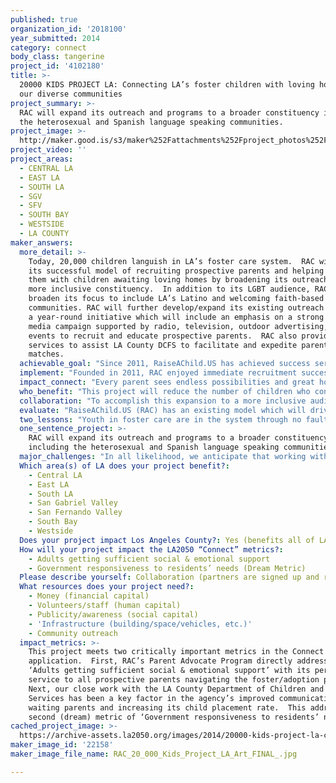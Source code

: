 ```yaml
---
published: true
organization_id: '2018100'
year_submitted: 2014
category: connect
body_class: tangerine
project_id: '4102180'
title: >-
  20000 KIDS PROJECT LA: Connecting LA’s foster children with loving homes in
  our diverse communities
project_summary: >-
  RAC will expand its outreach and programs to a broader constituency including
  the heterosexual and Spanish language speaking communities.
project_image: >-
  http://maker.good.is/s3/maker%252Fattachments%252Fproject_photos%252Fimages%252F22158%252Fdisplay%252FRAC_20_000_Kids_Project_LA_Art_FINAL_.jpg=c570x385
project_video: ''
project_areas:
  - CENTRAL LA
  - EAST LA
  - SOUTH LA
  - SGV
  - SFV
  - SOUTH BAY
  - WESTSIDE
  - LA COUNTY
maker_answers:
  more_detail: >-
    Today, 20,000 children languish in LA’s foster care system.  RAC will apply
    its successful model of recruiting prospective parents and helping match
    them with children awaiting loving homes by broadening its outreach to a
    more inclusive constituency.  In addition to its LGBT audience, RAC will
    broaden its focus to include LA’s Latino and welcoming faith-based
    communities. RAC will further develop/expand its existing outreach model to
    a year-round initiative which will include an emphasis on a strong social
    media campaign supported by radio, television, outdoor advertising, and
    events to recruit and educate prospective parents.  RAC also provides direct
    services to assist LA County DCFS to facilitate and expedite parent-child
    matches.
  achievable_goal: "Since 2011, RaiseAChild.US has achieved success serving children in the foster care system throughout Los Angeles County through three strategic initiatives: \r\n\r\nOutreach Campaigns -- RaiseAChild.US works with its foster/adoption agency partners to create and manage multi-media campaigns that promote family building to a broad spectrum of prospective foster and adoptive parents. \r\n\r\nEducational Programs -- RaiseAChild.US produces thorough, effective foster/adoption informational programs for its foster/adoption agency partners to educate and motivate prospective foster and adoptive parents. \r\n\r\nParent Advocate Program -- In February 2013, through the generous support of The Annenberg Foundation, CICA, Los Angeles County Department of Children & Family Services, and ACMS Inc., RaiseAChild.US established the Parent Advocate Program, which provides personalized support to each recruit as they undergo the detailed process of initial interest, qualification, orientation, training, and ultimately matching them with a child. This service is provided free of charge. \r\n\r\nThe LA2050 grant will enable RAC to launch the 20,000 LA Kids Project as an expansion of its existing year-round outreach, education and support programs for the LBGT community. \r\n"
  implement: "Founded in 2011, RAC enjoyed immediate recruitment success as we launched a creative multi-media campaign to encourage the LGBT community of LA to build families through fostering and adoption. By 2012, our extended national reach and improved campaign strategies resulted in recruiting more than 600 prospective foster/adoptive parents.  In 2013, RAC and Huffington Post Gay Voices launched a weekly series entitled “Let Love Define Family™.” Several of our stories have gone viral including http://www.huffingtonpost.com/2014/03/28/wendy-gay-family_n_5042297.html.  \r\n\r\nToday, more than 2,200 individuals have signed up at the www.RaiseAChild.US website to take the “Next Step to Parenthood.” Through our 3 year history of events and ad campaigns, RAC has engaged with tens of thousands more. \r\n\r\nRAC,is unique as we coordinate with our fost/adopt agency partners to provide our prospective parents with formalized assistance through our Parent Advocate Program, which combines personalized attention with the technological support of a cloud-based case management system.  Locally, our outcomes are extremely impressive:  partnering with Los Angeles County agencies, our Parent Advocate has been able to move prospective parents through the training and certification process at a success rate of 26%, significantly greater than the national average of only 5%.  \r\nRAC is now well positioned to open its programs/services to a broader, more inclusive constituency and plans to begin this journey by branching out to the Spanish speaking (which represents approximately 48% of the LA population) and heterosexual communities of LA County.  Currently, more than 11% of our database is comprised of single heterosexuals.  Funding from the My LA 2050 grant will allow us to add: 1)  a bilingual FTE Parent Advocate to make inroads into the Hispanic community and expand our ability to place more children in loving homes throughout LA; 2)  increase by 25% our single heterosexual cohort by modifying and targeting our marketing efforts.\r\nAs part of this initiative, all of RAC’s online and printed outreach materials will be translated to Spanish and its key recruitment message, “Let Love Define Family™” will be developed for special events. The Parent Advocate will follow up, providing personalized one-to-one guidance to each prospective parent. We also plan to begin a dialogue with several inclusive and welcoming faith-based organizations to further promote our enhanced mission."
  impact_connect: "Every parent sees endless possibilities and great hope in the eyes of a child. As Angelenos, when we look at today’s children. But for our children to thrive and Los Angeles to stay a city in which people stay connected, we must support their development, their parents, their families and the public policies that work for all. Studies show that the earliest of experiences in supportive environments are essential to how children succeed in their lifetimes. In order for communities to come together cohesively to create a prosperous Los Angeles by 2050, we must invest in children now.\r\nRAC is proud of our own success stories. Long Beach, California residents Bianca and her wife, Tonie, initially found the road to building a family through foster/adoption to be lonely and complicated.  It was the couple’s social worker at LA County Department of Children and Family Services (DCFS) who suggested RaiseAChild.US for support and direction.\r\n“We attended a RaiseAChild.US event in West Hollywood, last December,” said Bianca.  “Soon after, 18month-old Jacob was placed in our home.  Throughout the process, we continued to access RaiseAChild.US support for referrals and advice on adoption finalization.”\r\n“Jacob has not only changed our lives but the lives of our family and friends,” says Tonie. “His grandparents, aunts, uncles, cousins, and friends have all embraced Jacob as part of the family. Jacob has adopted all of us.”\r\n\r\nThis project meets two critically important metrics in the Connect application. First, RAC’s Parent Advocate Program directly addresses ‘Adults getting sufficient social & emotional support’ with its personalized service to all prospective parents navigating the foster/adoption process. Next, our close work with the LA County Department of Children and Family Services has been a key factor in the agency’s improved communication with waiting parents and increasing its child placement rate. This addresses the second (dream) metric of ‘Government responsiveness to residents’ needs.’\r\n \r\nOur goal is to improve the foster care system in LA County by 2050 and hold it high as a shining example of how diverse communities can come together to the benefit of children in the foster care system. Our vision is to create a community of good fost/adopt families in LA County that will multiple and proudly support one another well in to the future. In addition, RAC will be primed to export our business model to foster agencies for replication in other US cities.\r\n"
  who_benefit: "This project will reduce the number of children who continue to languish in LA’s foster care system by many as 2,000 within a two-year time frame. By connecting these children to loving adoptive homes, they are more likely to receive the support and medical and emotional attention that they need to thrive.  \r\nFostering and adoption are slow processes, but our goal is to recruit and begin to process 1,000 new prospective homes during the grant period; this would represent an increase of 192% beyond RAC’s current annual matching rate.\r\nAlready lauded for its capacity to move prospective parents through the adoption system at a rate that is five times the national average, RAC’s Parent Advocate Program will dramatically expand its reach through the addition of a full-time bilingual social worker.  Backed by newly-developed Spanish language materials, the new advocate will help meet the culturally specific needs of Latinos who seek to foster or adopt as well as the need to find culturally sensitive placements for Latino youth in foster care.  This addition to our staff will ensure our continued responsiveness.  \r\nExpanding our unique programs and services will also help to reduce the ‘drop out’ rate of prospective foster/adopt parents who so often give up since the process has been so cumbersome, significantly ease caseloads of DCFS social workers and of particular importance, RAC’s innovative methods of working with the system, will continue to cut and curb government spending.  For every child adopted in LA County, there is an estimate national savings to the taxpayer of over $15,000.\r\n"
  collaboration: "To accomplish this expansion to a more inclusive audience, RAC plans to work in tandem with its seven vetted foster/adopt partners in LA, with whom we have formal sponsorship agreements: LA County Department of Children & Family Services; Penny Lane Centers; Southern California Foster Family & Adoption Agency; The Village Family Services; Five Acres; Vista Del Mar; and Westside Children's Center. Each of these organizations will continue to work closely with RAC to help match available children with prospective parents and provide a seamless transition as the new initiative gets off the ground.  RAC will seek out key leaders in the Hispanic community, an audience that has been researched for its feasibility and pilot tested with Penny Lane Centers, one of our partner agencies. Together, we placed several targeted spots on KLVE and KTNQ, popular Southern California Spanish language radio stations and the immediate response was that nearly 70 prospective foster/adopt parents signed up at our website or called the RAC office.  We will also identify and reach out to welcoming clergy who might be willing to test pilot a small scale collaboration within their respective congregations.  While RAC will benefit in the identification of children and parents to be matched as part of its core services by partnering with these entities, the value to them in finding homes for children, many of whom come from the populations they serve, will provide them a substantive role in addressing a critical community need in keeping with their respective missions.\r\n\r\nFactors critical to the success of this effort are 1) recruiting appropriate staff who understands the cultural sensitivities to carry out the myriad of details/programs/services; 2) identifying clergy who are committed to helping RAC find loving homes for children in foster care and who endorse our message to its parishioners; and 3) funding necessary to conduct a year-long outreach campaign, thereby laying the foundation for sustaining these recruitment efforts for years to come.\r\n"
  evaluate: "RaiseAChild.US (RAC) has an existing model which will drive and measure the success of the 20,000 LA Kids Project.  Our Parent Advocate Program design is distinctive as it combines the personalized attention of a mentor with the technological support of a cloud-based case management system. The result is that RAC has a program that has been tested and proven, unlike any in the country, which provides measured and ongoing support and guidance to all of its prospective parents as they navigate the foster/adoption process. Through this custom designed, proprietary system, the Parent Advocate is able to easily and closely monitor the progress of each prospective parent. \r\n\r\nAt any given time, RAC can identify and track:\r\n•\tThe number of prospects who come to RAC through its campaigns, events, websites, word of mouth, etc.\r\n•\tThe number of prospective parents who have begun the necessary orientation, training and certification steps -- or where they are in the process; and\r\n•\tThe number of recruits to contact personally and provide support and guidance because they have not followed through on the specific stages of the foster/adoption process.\r\n\r\nThe RaiseAChild.US Parent Advocate Program is able to track and facilitate the progress of all of our identified prospective parents. In the program's first 16 months, RAC helped our Los Angeles County agency partners retain and move prospective parents through the training and certification program at a success rate of 26%, a retention rate five times higher than the national average of 5%. We anticipate this rate will climb to 30% within the next six months as we continue to assess and refine our program model.\r\n\r\nUltimately, the success of LA2050 / 20,000 Kids Project LA will measured by the numbers of new fost/adopt prospective parents that are recruited, trained and certified, placed with children from LA County's foster system, and eventually adopted.. Our goals are to:\r\n\r\n\t• Recruit 1,000 prospective parents in the targeted cohorts \r\n\t• Screen, orient and train 35% of the total number of prospective parents recruited\r\n\t• Counsel and support 350+ prospective parents through the foster/adoption process (includes 15 hours of supportive activities per parent)\r\n\t• Assist in finalizing the adoption of 600+ children over an 24 month period.\r\n"
  two_lessons: "Youth in foster care are in the system through no fault of their own -- and each of them deserves to experience a loving home where they can feel secure and thrive. According to recent statistics, nearly 110,000 children in foster care are waiting to be adopted, 20,000 in LA County alone. There are an additional 300,000 children in need of immediate foster placement. More than 1,000 enter foster care each day and remain there for an average of two years. The majority of foster agencies, including LA County DCFS, are unable to make the headway necessary to significantly decrease these numbers. Due to imbedded bureaucracy, budget and staffing constraints and outdated protocols, these agencies cannot provide the depth of services that the Parent Advocate Program delivers. \r\n\r\nRAC’s founder and CEO Rich Valenza’s love for children, social justice and personal experience in building a family through fostering and adoption, served as the catalyst to establish RaiseAChild.  He understands first-hand the struggles and challenges one faces when navigating family building through the foster care system.  Given our retention rate success of moving prospective foster/adopt parents from recruitment to licensing and certification continues to soar overwhelmingly above the national average, RAC is well poised to make a substantial impact by continuing to expand its reach, particularly to targeted communities often ignored by traditional adoption services, to improve the outcomes for children and prospective parents facing the adoption system.\r\n"
  one_sentence_project: >-
    RAC will expand its outreach and programs to a broader constituency
    including the heterosexual and Spanish language speaking communities.
  major_challenges: "In all likelihood, we anticipate that working with small grassroots partners/faith-based organizations will take more time/hand-holding than in the past although necessary given their value add access to our targeted communities.  It may also be a challenge to identify and foster relationships with the faith-based community as their receptiveness to the LGBT community – our core constituency – has not always been the case.\r\n\r\nAlso, replicating efforts, although targeting different communities, is always dependent on finding the staff that matches the culture of the start up.  RAC’s current Parent Advocate has an undergraduate degree in Psychology and Education and graduate degree in Education for Special Populations and brings more than 20 years’ experience to this role. In addition, he has first-hand experience with the foster/adoption process, as over the past 15 years, he has adopted seven children through foster care.  Finding his equal will be a challenge that RAC is very conscious of and prepared to meet going forward.\r\n"
  Which area(s) of LA does your project benefit?:
    - Central LA
    - East LA
    - South LA
    - San Gabriel Valley
    - San Fernando Valley
    - South Bay
    - Westside
  Does your project impact Los Angeles County?: Yes (benefits all of LA County)
  How will your project impact the LA2050 “Connect” metrics?:
    - Adults getting sufficient social & emotional support
    - Government responsiveness to residents’ needs (Dream Metric)
  Please describe yourself: Collaboration (partners are signed up and ready to hit the ground running!)
  What resources does your project need?:
    - Money (financial capital)
    - Volunteers/staff (human capital)
    - Publicity/awareness (social capital)
    - 'Infrastructure (building/space/vehicles, etc.)'
    - Community outreach
  impact_metrics: >-
    This project meets two critically important metrics in the Connect
    application.  First, RAC’s Parent Advocate Program directly addresses
    ‘Adults getting sufficient social & emotional support’ with its personalized
    service to all prospective parents navigating the foster/adoption process. 
    Next, our close work with the LA County Department of Children and Family
    Services has been a key factor in the agency’s improved communication with
    waiting parents and increasing its child placement rate.  This addresses the
    second (dream) metric of ‘Government responsiveness to residents’ needs.’
cached_project_image: >-
  https://archive-assets.la2050.org/images/2014/20000-kids-project-la-connecting-las-foster-children-with-loving-homes-in-our-diverse-communities/maker.good.is/s3/maker%252Fattachments%252Fproject_photos%252Fimages%252F22158%252Fdisplay%252FRAC_20_000_Kids_Project_LA_Art_FINAL_.jpg=c570x385.jpg
maker_image_id: '22158'
maker_image_file_name: RAC_20_000_Kids_Project_LA_Art_FINAL_.jpg

---
```

